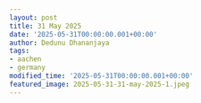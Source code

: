 ```yaml
---
layout: post
title: 31 May 2025
date: '2025-05-31T00:00:00.001+00:00'
author: Dedunu Dhananjaya
tags:
- aachen
- germany 
modified_time: '2025-05-31T00:00:00.001+00:00'
featured_image: 2025-05-31-31-may-2025-1.jpeg
---
```


